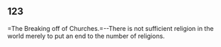 ## 123

=The Breaking off of Churches.=--There is not sufficient religion in the
world merely to put an end to the number of religions.


